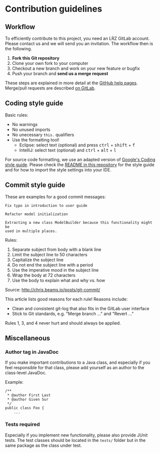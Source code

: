 Contribution guidelines
=======================

Workflow
--------

To efficiently contribute to this project, you need an LRZ GitLab account.
Please contact us and we will send you an invitation.
The workflow then is the following.

 1. **Fork this Git repository**
 2. Clone your own fork to your computer
 3. Checkout a new branch and work on your new feature or bugfix
 4. Push your branch and **send us a merge request**

These steps are explained in more detail at the
[GitHub help pages](https://help.github.com/articles/fork-a-repo/).
Merge/pull requests are described [on GitLab](https://about.gitlab.com/2014/09/29/gitlab-flow/#mergepull-requests-with-gitlab-flow).

Coding style guide
------------------

Basic rules:

 - No warnings
 - No unused imports
 - No unecessary `this.` qualifiers
 - Use the formatting tool!
    - Eclipse: select text (optional) and press <kbd>ctrl</kbd> + <kbd>shift</kbd> + <kbd>f</kbd>
    - IntelliJ: select text (optional) and <kbd>ctrl</kbd> + <kbd>alt</kbd> + <kbd>l</kbd>

For source code formatting, we use an adapted version of
[Google's Coding style guide](https://google.github.io/styleguide/javaguide.html).
Please check the [README in this repository](https://gitlab.lrz.de/vadere/styleguide)
for the style guide and for how to import the style settings into your IDE.

Commit style guide
------------------

These are examples for a good commit messages:

```
Fix typo in introduction to user guide
```

```
Refactor model initialization

Extracting a new class ModelBuilder because this functionality might be
used in multiple places.
```

Rules:

 1. Separate subject from body with a blank line
 2. Limit the subject line to 50 characters
 3. Capitalize the subject line
 4. Do not end the subject line with a period
 5. Use the imperative mood in the subject line
 6. Wrap the body at 72 characters
 7. Use the body to explain what and why vs. how

Source: http://chris.beams.io/posts/git-commit/

This article lists good reasons for each rule!
Reasons include:

 - Clean and consistent git-log that also fits in the GitLab user interface
 - Stick to Git standards, e.g. "Merge branch ..." and "Revert ..."

Rules 1, 3, and 4 never hurt and should always be applied.

Miscellaneous
-------------

### Author tag in JavaDoc

If you make important contributions to a Java class, and especially if you feel
responsible for that class, please add yourself as an author to the class-level
JavaDoc.

Example:

```
/**
 * @author First Last
 * @author Given Sur
 */
public class Foo {
    ...
```

### Tests required

Especially if you implement new functionality, please also provide JUnit tests.
The test classes should be located in the `tests/` folder but in the same
package as the class under test.
